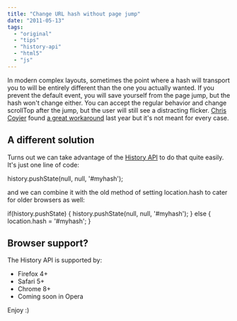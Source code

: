 ```yaml
---
title: "Change URL hash without page jump"
date: "2011-05-13"
tags:
  - "original"
  - "tips"
  - "history-api"
  - "html5"
  - "js"
---
```


In modern complex layouts, sometimes the point where a hash will transport you to will be entirely different than the one you actually wanted. If you prevent the default event, you will save yourself from the page jump, but the hash won't change either. You can accept the regular behavior and change scrollTop after the jump, but the user will still see a distracting flicker. [Chris Coyier](http://css-tricks.com/) found [a great workaround](http://css-tricks.com/hash-tag-links-padding/) last year but it's not meant for every case.

## A different solution

Turns out we can take advantage of the [History API](http://www.w3.org/TR/html5/history.html#the-history-interface) to do that quite easily. It's just one line of code:

history.pushState(null, null, '#myhash');

and we can combine it with the old method of setting location.hash to cater for older browsers as well:

if(history.pushState) {
    history.pushState(null, null, '#myhash');
}
else {
    location.hash = '#myhash';
}

## Browser support?

The History API is supported by:

- Firefox 4+
- Safari 5+
- Chrome 8+
- Coming soon in Opera

Enjoy :)
